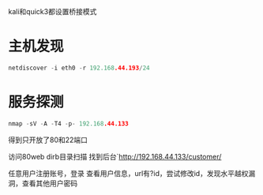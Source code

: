 kali和quick3都设置桥接模式
# 主机发现
```C
netdiscover -i eth0 -r 192.168.44.193/24
```
# 服务探测
```C
nmap -sV -A -T4 -p- 192.168.44.133
```
得到只开放了80和22端口

访问80web
dirb目录扫描
找到后台`http://192.168.44.133/customer/

任意用户注册账号，登录
查看用户信息，url有?id，尝试修改id，发现水平越权漏洞，查看其他用户密码